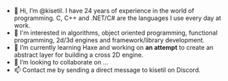 - 👋 Hi, I’m @kisetil. I have 24 years of experience in the world of programming. C, C++ and .NET/C# are the languages I use every day at work.
- 👀 I'm interested in algorithms, object oriented programming, functional programming, 2d/3d engines and framework/library development.
- 🌱 I’m currently learning Haxe and working on **an attempt** to create an abstract layer for building a cross 2D engine.
- 💞️ I’m looking to collaborate on ...
- 📫 Contact me by sending a direct message to kisetil on Discord.

<!---
kisetil/kisetil is a ✨ special ✨ repository because its `README.md` (this file) appears on your GitHub profile.
You can click the Preview link to take a look at your changes.
--->
